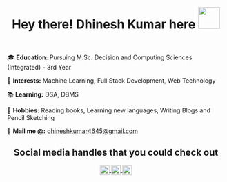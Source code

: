  <br>
 
 <h1 align ="center"> Hey there! Dhinesh Kumar here <img src="https://github.com/TheDudeThatCode/TheDudeThatCode/blob/master/Assets/Hi.gif" width="50px"> </h1>
 
 <br>
 
 🎓 <b>Education:</b> Pursuing M.Sc. Decision and Computing Sciences (Integrated) - 3rd Year
 
 🤔 <b>Interests:</b> Machine Learning, Full Stack Development, Web Technology
 
 📚 <b>Learning:</b> DSA, DBMS
 
 🎨 <b>Hobbies:</b> Reading books, Learning new languages, Writing Blogs and Pencil Sketching
 
 📜 <b>Mail me @:</b> dhineshkumar4645@gmail.com
 
 
 <h2 align = "center"> Social media handles that you could check out</h2>

 <p align="center">
  <a href="https://www.linkedin.com/in/dhinesh-kumar-04/">
    <img align="center" alt="Dhinesh's LinkedIn" width="22px" src="https://cdn.jsdelivr.net/npm/simple-icons@v3/icons/linkedin.svg" />
  </a>
  <a href="https://www.instagram.com/imdhinesh_/">
    <img align="center" alt="Dhinesh's Instagram" width="22px" src="https://cdn.jsdelivr.net/npm/simple-icons@v3/icons/instagram.svg" />
  </a>
  <a href="https://medium.com/@dhinesh_kumar">
    <img align="center" alt="Dhinesh's Medium" width="22px" src="https://cdn.jsdelivr.net/npm/simple-icons@v3/icons/medium.svg" />
  </a>
</p>
 

<!---
dhinesh04/dhinesh04 is a ✨ special ✨ repository because its `README.md` (this file) appears on your GitHub profile.
You can click the Preview link to take a look at your changes.
--->
